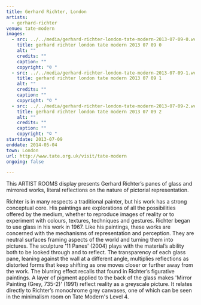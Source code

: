 ```yaml
---
title: Gerhard Richter, London
artists:
  - gerhard-richter
venue: tate-modern
images:
  - src: ../../media/gerhard-richter-london-tate-modern-2013-07-09-0.webp
    title: gerhard richter london tate modern 2013 07 09 0
    alt: ""
    credits: ""
    caption: ""
    copyright: "© "
  - src: ../../media/gerhard-richter-london-tate-modern-2013-07-09-1.webp
    title: gerhard richter london tate modern 2013 07 09 1
    alt: ""
    credits: ""
    caption: ""
    copyright: "© "
  - src: ../../media/gerhard-richter-london-tate-modern-2013-07-09-2.webp
    title: gerhard richter london tate modern 2013 07 09 2
    alt: ""
    credits: ""
    caption: ""
    copyright: "© "
startdate: 2013-07-09
enddate: 2014-05-04
town: London
url: http://www.tate.org.uk/visit/tate-modern
ongoing: false

---
```


This ARTIST ROOMS display presents Gerhard Richter’s panes of glass and mirrored works, literal reflections on the nature of pictorial representation.

Richter is in many respects a traditional painter, but his work has a strong conceptual core. His paintings are explorations of all the possibilities offered by the medium, whether to reproduce images of reality or to experiment with colours, textures, techniques and gestures. Richter began to use glass in his work in 1967. Like his paintings, these works are concerned with the mechanisms of representation and perception. They are neutral surfaces framing aspects of the world and turning them into pictures. The sculpture '11 Panes' (2004) plays with the material’s ability both to be looked through and to reflect. The transparency of each glass pane, leaning against the wall at a different angle, multiplies reflections as distorted forms that keep shifting as one moves closer or further away from the work. The blurring effect recalls that found in Richter’s figurative paintings. A layer of pigment applied to the back of the glass makes 'Mirror Painting (Grey, 735-2)' (1991) reflect reality as a greyscale picture. It relates directly to Richter’s monochrome grey canvases, one of which can be seen in the minimalism room on Tate Modern's Level 4.